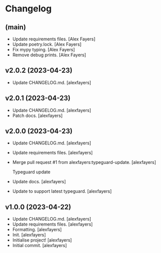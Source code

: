 Changelog
=========


(main)
------
- Update requirements files. [Alex Fayers]
- Update poetry.lock. [Alex Fayers]
- Fix mypy typing. [Alex Fayers]
- Remove debug prints. [Alex Fayers]


v2.0.2 (2023-04-23)
-------------------
- Update CHANGELOG.md. [alexfayers]


v2.0.1 (2023-04-23)
-------------------
- Update CHANGELOG.md. [alexfayers]
- Patch docs. [alexfayers]


v2.0.0 (2023-04-23)
-------------------
- Update CHANGELOG.md. [alexfayers]
- Update requirements files. [alexfayers]
- Merge pull request #1 from alexfayers:typeguard-update. [alexfayers]

  Typeguard update
- Update docs. [alexfayers]
- Update to support latest typeguard. [alexfayers]


v1.0.0 (2023-04-22)
-------------------
- Update CHANGELOG.md. [alexfayers]
- Update requirements files. [alexfayers]
- Formatting. [alexfayers]
- Init. [alexfayers]
- Initialise project! [alexfayers]
- Initial commit. [alexfayers]
